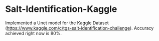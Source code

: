 # Salt-Identification-Kaggle
Implemented a Unet model for the Kaggle Dataset (https://www.kaggle.com/c/tgs-salt-identification-challenge).
Accuracy achieved right now is 80%.
